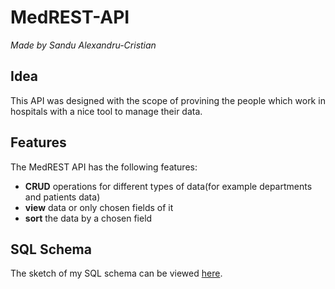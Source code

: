 # MedREST-API
<i>Made by Sandu Alexandru-Cristian</i>

## Idea
This API was designed with the scope of provining the people which work in hospitals with a nice tool to manage their data.

## Features
The MedREST API has the following features:
- <b>CRUD</b> operations for different types of data(for example departments and patients data)
- <b>view</b> data or only chosen fields of it
- <b>sort</b> the data by a chosen field

## SQL Schema
The sketch of my SQL schema can be viewed [here](https://drawsql.app/namio/diagrams/java-course-project#). 
